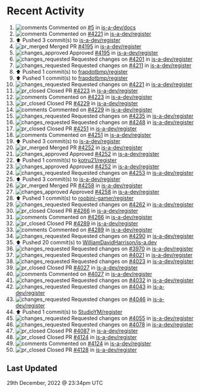 # Recent Activity

<!--RECENT_ACTIVITY:start-->
1. ![comments](https://cdn.jsdelivr.net/gh/Readme-Workflows/Readme-Icons@main/icons/octicons/Comment.svg) Commented on [#5](https://github.com/is-a-dev/docs/issues/5#issuecomment-1367633013) in [is-a-dev/docs](https://github.com/is-a-dev/docs)
2. ![comments](https://cdn.jsdelivr.net/gh/Readme-Workflows/Readme-Icons@main/icons/octicons/Comment.svg) Commented on [#4221](https://github.com/is-a-dev/register/pull/4221#issuecomment-1367277355) in [is-a-dev/register](https://github.com/is-a-dev/register)
3. ⬆️ Pushed 3 commit(s) to [is-a-dev/register](https://github.com/is-a-dev/register)
4. ![pr_merged](https://cdn.jsdelivr.net/gh/Readme-Workflows/Readme-Icons@main/icons/octicons/PullRequestMerged.svg) Merged PR [#4195](https://github.com/is-a-dev/register/pull/4195) in [is-a-dev/register](https://github.com/is-a-dev/register)
5. ![changes_approved](https://cdn.jsdelivr.net/gh/Readme-Workflows/Readme-Icons@main/icons/octicons/ApprovedChanges.svg) Approved [#4195](https://github.com/is-a-dev/register/pull/4195#pullrequestreview-1232432564) in [is-a-dev/register](https://github.com/is-a-dev/register)
6. ![changes_requested](https://cdn.jsdelivr.net/gh/Readme-Workflows/Readme-Icons@main/icons/octicons/RequestedChanges.svg) Requested changes on [#4201](https://github.com/is-a-dev/register/pull/4201#pullrequestreview-1232431179) in [is-a-dev/register](https://github.com/is-a-dev/register)
7. ![changes_requested](https://cdn.jsdelivr.net/gh/Readme-Workflows/Readme-Icons@main/icons/octicons/RequestedChanges.svg) Requested changes on [#4211](https://github.com/is-a-dev/register/pull/4211#pullrequestreview-1232430300) in [is-a-dev/register](https://github.com/is-a-dev/register)
8. ⬆️ Pushed 1 commit(s) to [frapdotbmp/register](https://github.com/frapdotbmp/register)
9. ⬆️ Pushed 1 commit(s) to [frapdotbmp/register](https://github.com/frapdotbmp/register)
10. ![changes_requested](https://cdn.jsdelivr.net/gh/Readme-Workflows/Readme-Icons@main/icons/octicons/RequestedChanges.svg) Requested changes on [#4221](https://github.com/is-a-dev/register/pull/4221#pullrequestreview-1232429135) in [is-a-dev/register](https://github.com/is-a-dev/register)
11. ![pr_closed](https://cdn.jsdelivr.net/gh/Readme-Workflows/Readme-Icons@main/icons/octicons/PullRequestClosed.svg) Closed PR [#4223](https://github.com/is-a-dev/register/pull/4223) in [is-a-dev/register](https://github.com/is-a-dev/register)
12. ![comments](https://cdn.jsdelivr.net/gh/Readme-Workflows/Readme-Icons@main/icons/octicons/Comment.svg) Commented on [#4223](https://github.com/is-a-dev/register/pull/4223#issuecomment-1367266255) in [is-a-dev/register](https://github.com/is-a-dev/register)
13. ![pr_closed](https://cdn.jsdelivr.net/gh/Readme-Workflows/Readme-Icons@main/icons/octicons/PullRequestClosed.svg) Closed PR [#4229](https://github.com/is-a-dev/register/pull/4229) in [is-a-dev/register](https://github.com/is-a-dev/register)
14. ![comments](https://cdn.jsdelivr.net/gh/Readme-Workflows/Readme-Icons@main/icons/octicons/Comment.svg) Commented on [#4229](https://github.com/is-a-dev/register/pull/4229#issuecomment-1367266072) in [is-a-dev/register](https://github.com/is-a-dev/register)
15. ![changes_requested](https://cdn.jsdelivr.net/gh/Readme-Workflows/Readme-Icons@main/icons/octicons/RequestedChanges.svg) Requested changes on [#4235](https://github.com/is-a-dev/register/pull/4235#pullrequestreview-1232427775) in [is-a-dev/register](https://github.com/is-a-dev/register)
16. ![changes_requested](https://cdn.jsdelivr.net/gh/Readme-Workflows/Readme-Icons@main/icons/octicons/RequestedChanges.svg) Requested changes on [#4248](https://github.com/is-a-dev/register/pull/4248#pullrequestreview-1232427120) in [is-a-dev/register](https://github.com/is-a-dev/register)
17. ![pr_closed](https://cdn.jsdelivr.net/gh/Readme-Workflows/Readme-Icons@main/icons/octicons/PullRequestClosed.svg) Closed PR [#4251](https://github.com/is-a-dev/register/pull/4251) in [is-a-dev/register](https://github.com/is-a-dev/register)
18. ![comments](https://cdn.jsdelivr.net/gh/Readme-Workflows/Readme-Icons@main/icons/octicons/Comment.svg) Commented on [#4251](https://github.com/is-a-dev/register/pull/4251#issuecomment-1367264524) in [is-a-dev/register](https://github.com/is-a-dev/register)
19. ⬆️ Pushed 3 commit(s) to [is-a-dev/register](https://github.com/is-a-dev/register)
20. ![pr_merged](https://cdn.jsdelivr.net/gh/Readme-Workflows/Readme-Icons@main/icons/octicons/PullRequestMerged.svg) Merged PR [#4252](https://github.com/is-a-dev/register/pull/4252) in [is-a-dev/register](https://github.com/is-a-dev/register)
21. ![changes_approved](https://cdn.jsdelivr.net/gh/Readme-Workflows/Readme-Icons@main/icons/octicons/ApprovedChanges.svg) Approved [#4252](https://github.com/is-a-dev/register/pull/4252#pullrequestreview-1232425802) in [is-a-dev/register](https://github.com/is-a-dev/register)
22. ⬆️ Pushed 1 commit(s) to [kotru21/register](https://github.com/kotru21/register)
23. ![changes_approved](https://cdn.jsdelivr.net/gh/Readme-Workflows/Readme-Icons@main/icons/octicons/ApprovedChanges.svg) Approved [#4252](https://github.com/is-a-dev/register/pull/4252#pullrequestreview-1232425059) in [is-a-dev/register](https://github.com/is-a-dev/register)
24. ![changes_requested](https://cdn.jsdelivr.net/gh/Readme-Workflows/Readme-Icons@main/icons/octicons/RequestedChanges.svg) Requested changes on [#4253](https://github.com/is-a-dev/register/pull/4253#pullrequestreview-1232424172) in [is-a-dev/register](https://github.com/is-a-dev/register)
25. ⬆️ Pushed 3 commit(s) to [is-a-dev/register](https://github.com/is-a-dev/register)
26. ![pr_merged](https://cdn.jsdelivr.net/gh/Readme-Workflows/Readme-Icons@main/icons/octicons/PullRequestMerged.svg) Merged PR [#4258](https://github.com/is-a-dev/register/pull/4258) in [is-a-dev/register](https://github.com/is-a-dev/register)
27. ![changes_approved](https://cdn.jsdelivr.net/gh/Readme-Workflows/Readme-Icons@main/icons/octicons/ApprovedChanges.svg) Approved [#4258](https://github.com/is-a-dev/register/pull/4258#pullrequestreview-1232422884) in [is-a-dev/register](https://github.com/is-a-dev/register)
28. ⬆️ Pushed 1 commit(s) to [roobini-gamer/register](https://github.com/roobini-gamer/register)
29. ![changes_requested](https://cdn.jsdelivr.net/gh/Readme-Workflows/Readme-Icons@main/icons/octicons/RequestedChanges.svg) Requested changes on [#4262](https://github.com/is-a-dev/register/pull/4262#pullrequestreview-1232421828) in [is-a-dev/register](https://github.com/is-a-dev/register)
30. ![pr_closed](https://cdn.jsdelivr.net/gh/Readme-Workflows/Readme-Icons@main/icons/octicons/PullRequestClosed.svg) Closed PR [#4266](https://github.com/is-a-dev/register/pull/4266) in [is-a-dev/register](https://github.com/is-a-dev/register)
31. ![comments](https://cdn.jsdelivr.net/gh/Readme-Workflows/Readme-Icons@main/icons/octicons/Comment.svg) Commented on [#4266](https://github.com/is-a-dev/register/pull/4266#issuecomment-1367256266) in [is-a-dev/register](https://github.com/is-a-dev/register)
32. ![pr_closed](https://cdn.jsdelivr.net/gh/Readme-Workflows/Readme-Icons@main/icons/octicons/PullRequestClosed.svg) Closed PR [#4289](https://github.com/is-a-dev/register/pull/4289) in [is-a-dev/register](https://github.com/is-a-dev/register)
33. ![comments](https://cdn.jsdelivr.net/gh/Readme-Workflows/Readme-Icons@main/icons/octicons/Comment.svg) Commented on [#4289](https://github.com/is-a-dev/register/pull/4289#issuecomment-1367255066) in [is-a-dev/register](https://github.com/is-a-dev/register)
34. ![changes_requested](https://cdn.jsdelivr.net/gh/Readme-Workflows/Readme-Icons@main/icons/octicons/RequestedChanges.svg) Requested changes on [#4290](https://github.com/is-a-dev/register/pull/4290#pullrequestreview-1232414537) in [is-a-dev/register](https://github.com/is-a-dev/register)
35. ⬆️ Pushed 20 commit(s) to [WilliamDavidHarrison/is-a.dev](https://github.com/WilliamDavidHarrison/is-a.dev)
36. ![changes_requested](https://cdn.jsdelivr.net/gh/Readme-Workflows/Readme-Icons@main/icons/octicons/RequestedChanges.svg) Requested changes on [#3970](https://github.com/is-a-dev/register/pull/3970#pullrequestreview-1232411611) in [is-a-dev/register](https://github.com/is-a-dev/register)
37. ![changes_requested](https://cdn.jsdelivr.net/gh/Readme-Workflows/Readme-Icons@main/icons/octicons/RequestedChanges.svg) Requested changes on [#4021](https://github.com/is-a-dev/register/pull/4021#pullrequestreview-1232410725) in [is-a-dev/register](https://github.com/is-a-dev/register)
38. ![changes_requested](https://cdn.jsdelivr.net/gh/Readme-Workflows/Readme-Icons@main/icons/octicons/RequestedChanges.svg) Requested changes on [#4023](https://github.com/is-a-dev/register/pull/4023#pullrequestreview-1232409912) in [is-a-dev/register](https://github.com/is-a-dev/register)
39. ![pr_closed](https://cdn.jsdelivr.net/gh/Readme-Workflows/Readme-Icons@main/icons/octicons/PullRequestClosed.svg) Closed PR [#4027](https://github.com/is-a-dev/register/pull/4027) in [is-a-dev/register](https://github.com/is-a-dev/register)
40. ![comments](https://cdn.jsdelivr.net/gh/Readme-Workflows/Readme-Icons@main/icons/octicons/Comment.svg) Commented on [#4027](https://github.com/is-a-dev/register/pull/4027#issuecomment-1367250165) in [is-a-dev/register](https://github.com/is-a-dev/register)
41. ![changes_requested](https://cdn.jsdelivr.net/gh/Readme-Workflows/Readme-Icons@main/icons/octicons/RequestedChanges.svg) Requested changes on [#4032](https://github.com/is-a-dev/register/pull/4032#pullrequestreview-1232408924) in [is-a-dev/register](https://github.com/is-a-dev/register)
42. ![changes_requested](https://cdn.jsdelivr.net/gh/Readme-Workflows/Readme-Icons@main/icons/octicons/RequestedChanges.svg) Requested changes on [#4043](https://github.com/is-a-dev/register/pull/4043#pullrequestreview-1232408023) in [is-a-dev/register](https://github.com/is-a-dev/register)
43. ![changes_requested](https://cdn.jsdelivr.net/gh/Readme-Workflows/Readme-Icons@main/icons/octicons/RequestedChanges.svg) Requested changes on [#4046](https://github.com/is-a-dev/register/pull/4046#pullrequestreview-1232407147) in [is-a-dev/register](https://github.com/is-a-dev/register)
44. ⬆️ Pushed 1 commit(s) to [StudioYM/register](https://github.com/StudioYM/register)
45. ![changes_requested](https://cdn.jsdelivr.net/gh/Readme-Workflows/Readme-Icons@main/icons/octicons/RequestedChanges.svg) Requested changes on [#4055](https://github.com/is-a-dev/register/pull/4055#pullrequestreview-1232406124) in [is-a-dev/register](https://github.com/is-a-dev/register)
46. ![changes_requested](https://cdn.jsdelivr.net/gh/Readme-Workflows/Readme-Icons@main/icons/octicons/RequestedChanges.svg) Requested changes on [#4078](https://github.com/is-a-dev/register/pull/4078#pullrequestreview-1232405050) in [is-a-dev/register](https://github.com/is-a-dev/register)
47. ![pr_closed](https://cdn.jsdelivr.net/gh/Readme-Workflows/Readme-Icons@main/icons/octicons/PullRequestClosed.svg) Closed PR [#4087](https://github.com/is-a-dev/register/pull/4087) in [is-a-dev/register](https://github.com/is-a-dev/register)
48. ![pr_closed](https://cdn.jsdelivr.net/gh/Readme-Workflows/Readme-Icons@main/icons/octicons/PullRequestClosed.svg) Closed PR [#4124](https://github.com/is-a-dev/register/pull/4124) in [is-a-dev/register](https://github.com/is-a-dev/register)
49. ![comments](https://cdn.jsdelivr.net/gh/Readme-Workflows/Readme-Icons@main/icons/octicons/Comment.svg) Commented on [#4124](https://github.com/is-a-dev/register/pull/4124#issuecomment-1367244040) in [is-a-dev/register](https://github.com/is-a-dev/register)
50. ![pr_closed](https://cdn.jsdelivr.net/gh/Readme-Workflows/Readme-Icons@main/icons/octicons/PullRequestClosed.svg) Closed PR [#4128](https://github.com/is-a-dev/register/pull/4128) in [is-a-dev/register](https://github.com/is-a-dev/register)
<!--RECENT_ACTIVITY:end-->

## Last Updated
<!--RECENT_ACTIVITY:last_update-->
29th December, 2022 @ 23:34pm UTC
<!--RECENT_ACTIVITY:last_update_end-->
